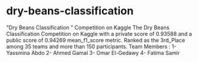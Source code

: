 # dry-beans-classification
"Dry Beans Classification " Competition on Kaggle 
The Dry Beans Classification Competition on Kaggle with a private score of 0.93588 and a public score of 0.94269 mean_f1_score metric. Ranked as the 3rd_Place among 35 teams and more than 150 participants.
Team Members : 
1- Yassmina Abdo 
2- Ahmed Gamal
3- Omar El-Gedawy
4- Fatima Samir 
